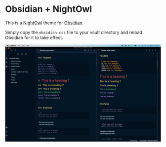 
# Obsidian + NightOwl

This is a [NightOwl](https://github.com/sdras/night-owl-vscode-theme) theme for
[Obsidian](https://obsidian.md).

Simply copy the `obsidian.css` file to your vault directory and reload
Obsidian for it to take effect.

![](screen.png)

